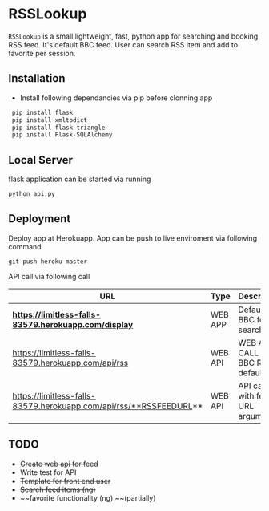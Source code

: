 RSSLookup
=========

`RSSLookup` is a small lightweight, fast, python app for searching and booking RSS feed. It's default BBC feed. User can search RSS item and add to favorite per session.

Installation
------------

+ Install following dependancies via pip  before clonning app

```python
 pip install flask
 pip install xmltodict
 pip install flask-triangle
 pip install Flask-SQLAlchemy
```

Local Server
------------

flask application can be started via running

```python
python api.py
```


Deployment
----------

Deploy app at Herokuapp. App can be push to live enviroment via following command

```git
git push heroku master
```

API call via following call

| URL     |  Type  |Descriptoin|
|---------|--------|-----------|
|**https://limitless-falls-83579.herokuapp.com/display** |WEB APP | Default BBC feed search app|
|https://limitless-falls-83579.herokuapp.com/api/rss|WEB API | WEB API CALL with BBC RSS as defaulted |
|https://limitless-falls-83579.herokuapp.com/api/rss/**RSSFEEDURL** |WEB API | API call with feed URL argument|


TODO
---

* ~~Create web api for feed~~
* Write test for API
* ~~Template for front end user~~
* ~~Search feed items (ng)~~
* ~~favorite functionality (ng) ~~(partially)
